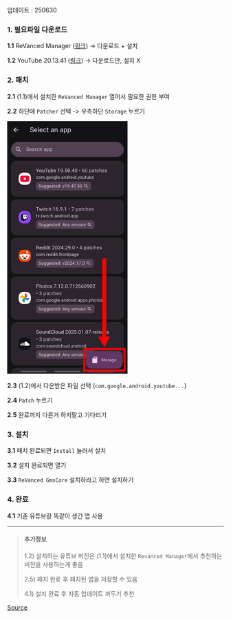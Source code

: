 업데이트 : 250630

### **1. 필요파일 다운로드**

**1.1** ReVanced Manager ([링크](https://revanced.app/download)) -> 다운로드 + 설치

**1.2** YouTube 20.13.41 ([링크](https://www.apkmirror.com/apk/google-inc/youtube/youtube-20-13-41-release/youtube-20-13-41-2-android-apk-download/download/?key=4fd40fc7d3ab1cbf7b3ac6361d495e43cff54685&forcebaseapk=true)) -> 다운로드만, 설치 X


### **2. 패치**

**2.1** (1.1)에서 설치한 `ReVanced Manager` 열어서 필요한 권한 부여

**2.2** 하단에 `Patcher` 선택 -> 우측하단 `Storage` 누르기

<img src="../images/YoutubeRevanced/select-from-storage.png" width="280"/>


**2.3** (1.2)에서 다운받은 파일 선택 (`com.google.android.youtube...`)

**2.4** `Patch` 누르기

**2.5** 완료까지 다른거 하지말고 기다리기


### **3. 설치**

**3.1** 패치 완료되면 `Install` 눌러서 설치

**3.2** 설치 완료되면 열기

**3.3** `ReVanced GmsCore` 설치하라고 하면 설치하기

### **4. 완료**

**4.1** 기존 유튜브랑 똑같이 생긴 앱 사용

---

> #### 추가정보
>
>1.2) 설치하는 유튜브 버전은 (1.1)에서 설치한 `Revanced Manager`에서 추천하는 버전을 사용하는게 좋음
>
>2.5) 패치 완료 후 패치된 앱을 저장할 수 있음
>
>4.1) 설치 완료 후 자동 업데이트 꺼두기 추천

[Source](https://github.com/KobeW50/ReVanced-Documentation/blob/main/YT-ReVanced-Guide.md)